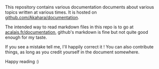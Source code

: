 This repository contains various documentation documents about various topics written at various times. It is hosted on [github.com/Akahara/documentation](https://github.com/Akahara/documentation).

The intended way to read markdown files in this repo is to go at [acalais.fr/documentation](https://acalais.fr/documentation), github's markdown is fine but not quite good enough for my taste.

If you see a mistake tell me, I'll happily correct it !
You can also contribute things, as long as you credit yourself in the document somewhere.

Happy reading :)
